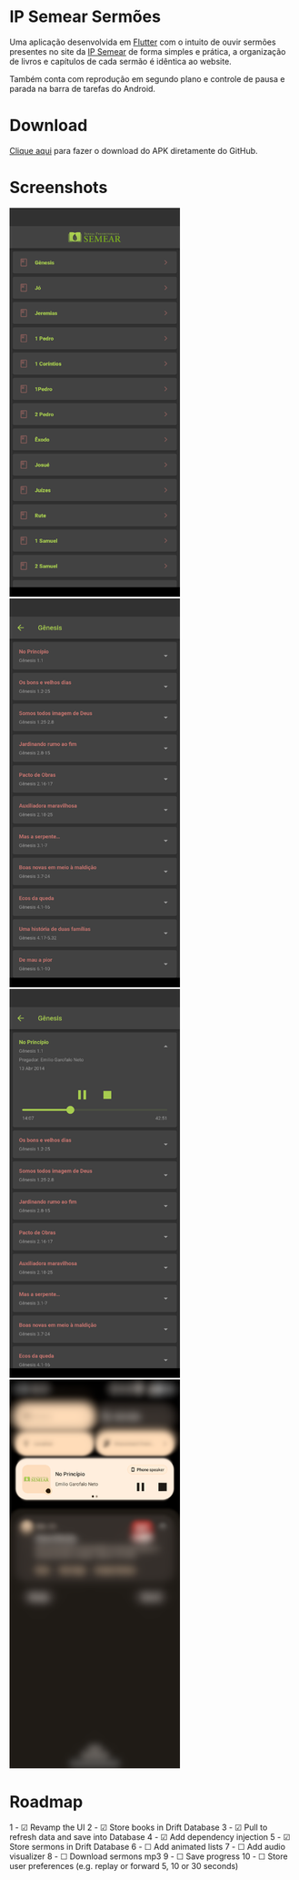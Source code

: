 # IP Semear Sermões

Uma aplicação desenvolvida em [Flutter](https://flutter.dev) com o intuito de ouvir sermões presentes no site da [IP Semear](https://ipsemear.org/sermoes-audio/) de forma simples e prática, a organização de livros e capítulos de cada sermão é idêntica ao website.

Também conta com reprodução em segundo plano e controle de pausa e parada na barra de tarefas do Android.

# Download

[Clique aqui](https://github.com/FernandoAntonio/ip_semear_sermoes/releases/download/1.0.0/ip_semear.apk) para fazer o download do APK diretamente do GitHub.

# Screenshots

<img src="screenshots/screenshot1.png" width="300" height="683"/> <img src="screenshots/screenshot2.png" width="300" height="683"/> <img src="screenshots/screenshot3.png" width="300" height="683"/> <img src="screenshots/screenshot4.png" width="300" height="683"/>

# Roadmap

1 -  ☑ Revamp the UI
2 -  ☑ Store books in Drift Database 
3 -  ☑ Pull to refresh data and save into Database
4 -  ☑ Add dependency injection
5 -  ☑ Store sermons in Drift Database
6 -  ☐ Add animated lists
7 -  ☐ Add audio visualizer
8 -  ☐ Download sermons mp3
9 -  ☐ Save progress
10 - ☐ Store user preferences (e.g. replay or forward 5, 10 or 30 seconds)